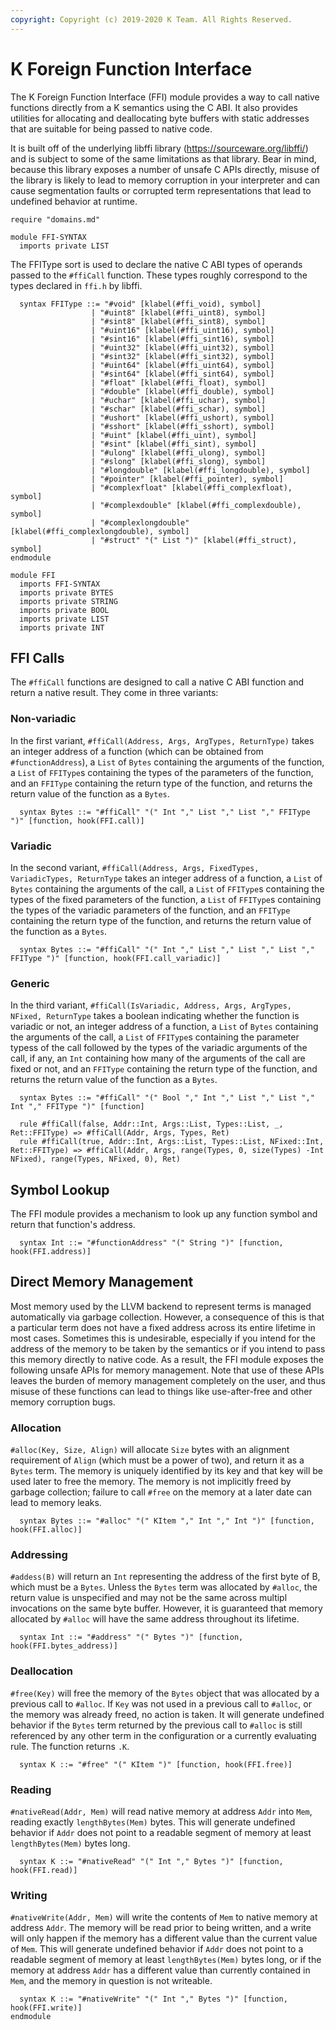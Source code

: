 ```yaml
---
copyright: Copyright (c) 2019-2020 K Team. All Rights Reserved.
---
```


K Foreign Function Interface
============================

The K Foreign Function Interface (FFI) module provides a way to call native
functions directly from a K semantics using the C ABI. It also provides
utilities for allocating and deallocating byte buffers with static addresses
that are suitable for being passed to native code.

It is built off of the underlying libffi library
(https://sourceware.org/libffi/) and is subject to some of the same
limitations as that library. Bear in mind, because this library exposes
a number of unsafe C APIs directly, misuse of the library is likely to lead
to memory corruption in your interpreter and can cause segmentation faults or
corrupted term representations that lead to undefined behavior at runtime.

```k
require "domains.md"

module FFI-SYNTAX
  imports private LIST
```

The FFIType sort is used to declare the native C ABI types of operands passed
to the `#ffiCall` function. These types roughly correspond to the types 
declared in `ffi.h` by libffi.

```k
  syntax FFIType ::= "#void" [klabel(#ffi_void), symbol]
                  | "#uint8" [klabel(#ffi_uint8), symbol]
                  | "#sint8" [klabel(#ffi_sint8), symbol]
                  | "#uint16" [klabel(#ffi_uint16), symbol]
                  | "#sint16" [klabel(#ffi_sint16), symbol]
                  | "#uint32" [klabel(#ffi_uint32), symbol]
                  | "#sint32" [klabel(#ffi_sint32), symbol]
                  | "#uint64" [klabel(#ffi_uint64), symbol]
                  | "#sint64" [klabel(#ffi_sint64), symbol]
                  | "#float" [klabel(#ffi_float), symbol]
                  | "#double" [klabel(#ffi_double), symbol]
                  | "#uchar" [klabel(#ffi_uchar), symbol]
                  | "#schar" [klabel(#ffi_schar), symbol]
                  | "#ushort" [klabel(#ffi_ushort), symbol]
                  | "#sshort" [klabel(#ffi_sshort), symbol]
                  | "#uint" [klabel(#ffi_uint), symbol]
                  | "#sint" [klabel(#ffi_sint), symbol]
                  | "#ulong" [klabel(#ffi_ulong), symbol]
                  | "#slong" [klabel(#ffi_slong), symbol]
                  | "#longdouble" [klabel(#ffi_longdouble), symbol]
                  | "#pointer" [klabel(#ffi_pointer), symbol]
                  | "#complexfloat" [klabel(#ffi_complexfloat), symbol]
                  | "#complexdouble" [klabel(#ffi_complexdouble), symbol]
                  | "#complexlongdouble" [klabel(#ffi_complexlongdouble), symbol]
                  | "#struct" "(" List ")" [klabel(#ffi_struct), symbol]
endmodule

module FFI
  imports FFI-SYNTAX
  imports private BYTES
  imports private STRING
  imports private BOOL
  imports private LIST
  imports private INT

```

FFI Calls
---------

The `#ffiCall` functions are designed to call a native C ABI function and 
return a native result. They come in three variants:

### Non-variadic

In the first variant, `#ffiCall(Address, Args, ArgTypes, ReturnType)` takes
an integer address of a function (which can be obtained from
`#functionAddress`), a `List` of `Bytes` containing the arguments of the
function, a `List` of `FFIType`s containing the types of the parameters of the
function, and an `FFIType` containing the return type of the function, and 
returns the return value of the function as a `Bytes`.

```k
  syntax Bytes ::= "#ffiCall" "(" Int "," List "," List "," FFIType ")" [function, hook(FFI.call)]
```

### Variadic

In the second variant,
`#ffiCall(Address, Args, FixedTypes, VariadicTypes, ReturnType` takes an
integer address of a function, a `List` of `Bytes` containing the arguments
of the call, a `List` of `FFIType`s containing the types of the fixed
parameters of the function, a `List` of `FFIType`s containing the types of the
variadic parameters of the function, and an `FFIType` containing the return
type of the function, and returns the return value of the function as a
`Bytes`.

```k
  syntax Bytes ::= "#ffiCall" "(" Int "," List "," List "," List "," FFIType ")" [function, hook(FFI.call_variadic)]
```

### Generic

In the third variant,
`#ffiCall(IsVariadic, Address, Args, ArgTypes, NFixed, ReturnType` takes
a boolean indicating whether the function is variadic or not, an integer
address of a function, a `List` of `Bytes` containing the arguments of the
call, a `List` of `FFIType`s containing the parameter typess of the call
followed by the types of the variadic arguments of the call, if any, an `Int`
containing how many of the arguments of the call are fixed or not, and an
`FFIType` containing the return type of the function, and returns the return
value of the function as a `Bytes`.

```k
  syntax Bytes ::= "#ffiCall" "(" Bool "," Int "," List "," List "," Int "," FFIType ")" [function]

  rule #ffiCall(false, Addr::Int, Args::List, Types::List, _, Ret::FFIType) => #ffiCall(Addr, Args, Types, Ret)
  rule #ffiCall(true, Addr::Int, Args::List, Types::List, NFixed::Int, Ret::FFIType) => #ffiCall(Addr, Args, range(Types, 0, size(Types) -Int NFixed), range(Types, NFixed, 0), Ret)
```

Symbol Lookup
-------------

The FFI module provides a mechanism to look up any function symbol and return
that function's address.

```k
  syntax Int ::= "#functionAddress" "(" String ")" [function, hook(FFI.address)]
```

Direct Memory Management
------------------------

Most memory used by the LLVM backend to represent terms is managed
automatically via garbage collection. However, a consequence of this is that
a particular term does not have a fixed address across its entire lifetime
in most cases. Sometimes this is undesirable, especially if you intend for
the address of the memory to be taken by the semantics or if you intend
to pass this memory directly to native code. As a result, the FFI module
exposes the following unsafe APIs for memory management. Note that use of 
these APIs leaves the burden of memory management completely on the user,
and thus misuse of these functions can lead to things like use-after-free 
and other memory corruption bugs.

### Allocation

`#alloc(Key, Size, Align)` will allocate `Size` bytes with an alignment
requirement of `Align` (which must be a power of two), and return it as a 
`Bytes` term. The memory is uniquely identified by its key and that key will
be used later to free the memory. The memory is not implicitly freed by garbage
collection; failure to call `#free` on the memory at a later date can lead to
memory leaks.

```k
  syntax Bytes ::= "#alloc" "(" KItem "," Int "," Int ")" [function, hook(FFI.alloc)]
```

### Addressing

`#addess(B)` will return an `Int` representing the address of the first byte of
B, which must be a `Bytes`. Unless the `Bytes` term was allocated by `#alloc`,
the return value is unspecified and may not be the same across multipl
invocations on the same byte buffer. However, it is guaranteed that memory
allocated by `#alloc` will have the same address throughout its lifetime.

```k
  syntax Int ::= "#address" "(" Bytes ")" [function, hook(FFI.bytes_address)]
```

### Deallocation

`#free(Key)` will free the memory of the `Bytes` object that was allocated
by a previous call to `#alloc`. If `Key` was not used in a previous call to
`#alloc`, or the memory was already freed, no action is taken. It will generate
undefined behavior if the `Bytes` term returned by the previous call to
`#alloc` is still referenced by any other term in the configuration or a
currently evaluating rule. The function returns `.K`.

```k
  syntax K ::= "#free" "(" KItem ")" [function, hook(FFI.free)]
```

### Reading

`#nativeRead(Addr, Mem)` will read native memory at address `Addr` into `Mem`,
reading exactly `lengthBytes(Mem)` bytes. This will generate undefined behavior
if `Addr` does not point to a readable segment of memory at least
`lengthBytes(Mem)` bytes long.

```k
  syntax K ::= "#nativeRead" "(" Int "," Bytes ")" [function, hook(FFI.read)]
```

### Writing

`#nativeWrite(Addr, Mem)` will write the contents of `Mem` to native memory at
address `Addr`. The memory will be read prior to being written, and a write
will only happen if the memory has a different value than the current value of
`Mem`. This will generate undefined behavior if `Addr` does not point to a
readable segment of memory at least `lengthBytes(Mem)` bytes long, or if the
memory at address `Addr` has a different value than currently contained in
`Mem`, and the memory in question is not writeable.

```k
  syntax K ::= "#nativeWrite" "(" Int "," Bytes ")" [function, hook(FFI.write)]
endmodule
```
